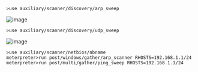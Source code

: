 	>use auxiliary/scanner/discovery/arp_sweep
![image](/assets/Pentest_Note/master/img/318.png)

	>use auxiliary/scanner/discovery/udp_sweep
![image](/assets/Pentest_Note/master/img/319.png)

	>use auxiliary/scanner/netbios/nbname
	meterpreter>run post/windows/gather/arp_scanner RHOSTS=192.168.1.1/24
	meterpreter>run post/multi/gather/ping_sweep RHOSTS=192.168.1.1/24
